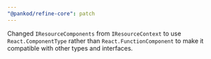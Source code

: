 ```yaml
---
"@pankod/refine-core": patch
---
```


Changed `IResourceComponents` from `IResourceContext` to use `React.ComponentType` rather than `React.FunctionComponent` to make it compatible with other types and interfaces.
